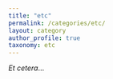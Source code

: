 ```yaml
---
title: "etc"
permalink: /categories/etc/
layout: category
author_profile: true
taxonomy: etc
---
```








*Et cetera*…